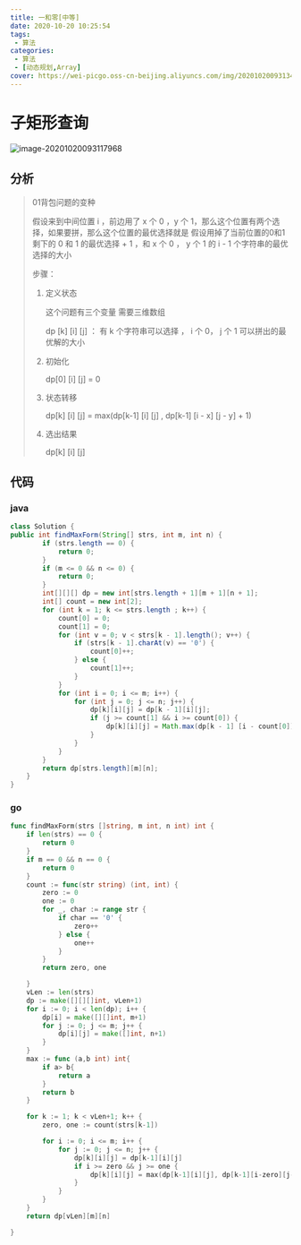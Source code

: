 ```yaml
---
title: 一和零[中等]
date: 2020-10-20 10:25:54
tags: 
 - 算法
categories: 
 - 算法
 - [动态规划,Array]
cover: https://wei-picgo.oss-cn-beijing.aliyuncs.com/img/20201020093134.png
---
```


# 子矩形查询

![image-20201020093117968](https://wei-picgo.oss-cn-beijing.aliyuncs.com/img/20201020093134.png)

## 分析

> 01背包问题的变种
>
> 假设来到中间位置 i ，前边用了 x 个 0 ，y 个 1，那么这个位置有两个选择，如果要拼，那么这个位置的最优选择就是 假设用掉了当前位置的0和1 剩下的 0 和 1 的最优选择 + 1 ，和 x 个 0 ， y 个 1 的 i - 1 个字符串的最优选择的大小
>
> 步骤：
>
> 1. 定义状态
>
>    这个问题有三个变量 需要三维数组
>
>    dp [k] [i] [j] ： 有 k 个字符串可以选择 ， i 个 0， j 个 1 可以拼出的最优解的大小 
>
> 2. 初始化
>
>    dp[0] [i] [j] = 0
>
> 3. 状态转移
>
>    dp[k] [i] [j] = max(dp[k-1] [i] [j] , dp[k-1] [i - x] [j - y] + 1)
>
> 4. 选出结果
>
>    dp[k] [i] [j]

## 代码

### java

```java
class Solution {
public int findMaxForm(String[] strs, int m, int n) {
        if (strs.length == 0) {
            return 0;
        }
        if (m <= 0 && n <= 0) {
            return 0;
        }
        int[][][] dp = new int[strs.length + 1][m + 1][n + 1];
        int[] count = new int[2];
        for (int k = 1; k <= strs.length ; k++) {
            count[0] = 0;
            count[1] = 0;
            for (int v = 0; v < strs[k - 1].length(); v++) {
                if (strs[k - 1].charAt(v) == '0') {
                    count[0]++;
                } else {
                    count[1]++;
                }
            }
            for (int i = 0; i <= m; i++) {
                for (int j = 0; j <= n; j++) {
                    dp[k][i][j] = dp[k - 1][i][j];
                    if (j >= count[1] && i >= count[0]) {
                        dp[k][i][j] = Math.max(dp[k - 1] [i - count[0]] [j - count[1]] + 1, dp[k - 1][i][j]);
                    }
                }
            }
        }
        return dp[strs.length][m][n];
    }
}
```

### go

```go
func findMaxForm(strs []string, m int, n int) int {
	if len(strs) == 0 {
		return 0
	}
	if m == 0 && n == 0 {
		return 0
	}
	count := func(str string) (int, int) {
		zero := 0
		one := 0
		for _, char := range str {
			if char == '0' {
				zero++
			} else {
				one++
			}
		}
		return zero, one

	}
	vLen := len(strs)
	dp := make([][][]int, vLen+1)
	for i := 0; i < len(dp); i++ {
		dp[i] = make([][]int, m+1)
		for j := 0; j <= m; j++ {
			dp[i][j] = make([]int, n+1)
		}
	}
	max := func (a,b int) int{
		if a> b{
			return a
		}
		return b
	}

	for k := 1; k < vLen+1; k++ {
		zero, one := count(strs[k-1])

		for i := 0; i <= m; i++ {
			for j := 0; j <= n; j++ {
				dp[k][i][j] = dp[k-1][i][j]
				if i >= zero && j >= one {
					dp[k][i][j] = max(dp[k-1][i][j], dp[k-1][i-zero][j-one] + 1)
				}
			}
		}
	}
	return dp[vLen][m][n]

}
```